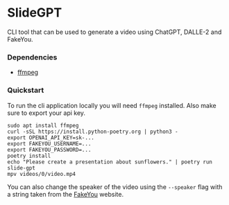 # SlideGPT

CLI tool that can be used to generate a video using ChatGPT, DALLE-2 and
FakeYou.

### Dependencies

- [ffmpeg](https://ffmpeg.org/)

### Quickstart

To run the cli application locally you will need `ffmpeg` installed. Also make
sure to export your api key.

```console
sudo apt install ffmpeg
curl -sSL https://install.python-poetry.org | python3 -
export OPENAI_API_KEY=sk-...
export FAKEYOU_USERNAME=...
export FAKEYOU_PASSWORD=...
poetry install
echo "Please create a presentation about sunflowers." | poetry run slide-gpt
mpv videos/0/video.mp4
```

You can also change the speaker of the video using the `--speaker` flag with a
string taken from the [FakeYou](https://fakeyou.com/) website.
